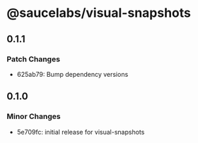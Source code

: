 # @saucelabs/visual-snapshots

## 0.1.1

### Patch Changes

- 625ab79: Bump dependency versions

## 0.1.0

### Minor Changes

- 5e709fc: initial release for visual-snapshots
